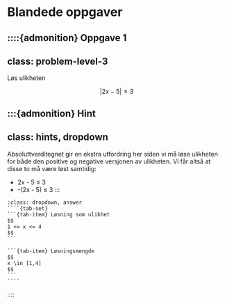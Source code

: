 # Blandede oppgaver

::::{admonition} Oppgave 1
---
class: problem-level-3
---
Løs ulikheten


$$|2x - 5| ≤ 3$$

:::{admonition} Hint
---
class: hints, dropdown
---
Absoluttverditegnet gir en ekstra utfordring her siden vi må løse ulikheten for både den positive og negative versjonen av ulikheten. Vi får altså at disse to må være løst samtidig:
* 2x - 5 ≤ 3
* -(2x - 5) ≤ 3
:::

`````{admonition} Fasit
:class: dropdown, answer
````{tab-set}
```{tab-item} Løsning som ulikhet
$$
1 <= x <= 4
$$
```

```{tab-item} Løsningsmengde
$$
x \in [1,4]
$$
```
````
`````

::::
